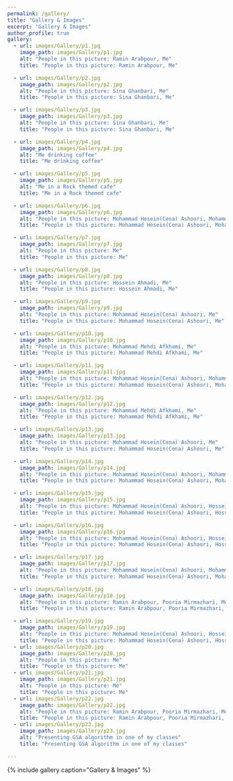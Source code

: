 ```yaml
---
permalink: /gallery/
title: "Gallery & Images"
excerpt: "Gallery & Images"
author_profile: true
gallery:
  - url: images/Gallery/p1.jpg
    image_path: images/Gallery/p1.jpg
    alt: "People in this picture: Ramin Arabpour, Me"
    title: "People in this picture: Ramin Arabpour, Me"

  - url: images/Gallery/p2.jpg
    image_path: images/Gallery/p2.jpg
    alt: "People in this picture: Sina Ghanbari, Me"
    title: "People in this picture: Sina Ghanbari, Me"

  - url: images/Gallery/p3.jpg
    image_path: images/Gallery/p3.jpg
    alt: "People in this picture: Sina Ghanbari, Me"
    title: "People in this picture: Sina Ghanbari, Me"

  - url: images/Gallery/p4.jpg
    image_path: images/Gallery/p4.jpg
    alt: "Me drinking coffee"
    title: "Me drinking coffee"

  - url: images/Gallery/p5.jpg
    image_path: images/Gallery/p5.jpg
    alt: "Me in a Rock themed cafe"
    title: "Me in a Rock themed cafe"

  - url: images/Gallery/p6.jpg
    image_path: images/Gallery/p6.jpg
    alt: "People in this picture: Mohammad Hosein(Cena) Ashoori, Mohammad Mehdi Afkhami, Hossein Ahmadi, Me"
    title: "People in this picture: Mohammad Hosein(Cena) Ashoori, Mohammad Mehdi Afkhami, Hossein Ahmadi, Me"

  - url: images/Gallery/p7.jpg
    image_path: images/Gallery/p7.jpg
    alt: "People in this picture: Me"
    title: "People in this picture: Me"

  - url: images/Gallery/p8.jpg
    image_path: images/Gallery/p8.jpg
    alt: "People in this picture: Hossein Ahmadi, Me"
    title: "People in this picture: Hossein Ahmadi, Me"

  - url: images/Gallery/p9.jpg
    image_path: images/Gallery/p9.jpg
    alt: "People in this picture: Mohammad Hosein(Cena) Ashoori, Me"
    title: "People in this picture: Mohammad Hosein(Cena) Ashoori, Me"

  - url: images/Gallery/p10.jpg
    image_path: images/Gallery/p10.jpg
    alt: "People in this picture: Mohammad Mehdi Afkhami, Me"
    title: "People in this picture: Mohammad Mehdi Afkhami, Me"

  - url: images/Gallery/p11.jpg
    image_path: images/Gallery/p11.jpg
    alt: "People in this picture: Mohammad Hosein(Cena) Ashoori, Mohammad Mehdi Afkhami, Me"
    title: "People in this picture: Mohammad Hosein(Cena) Ashoori, Mohammad Mehdi Afkhami, Me"

  - url: images/Gallery/p12.jpg
    image_path: images/Gallery/p12.jpg
    alt: "People in this picture: Mohammad Mehdi Afkhami, Me"
    title: "People in this picture: Mohammad Mehdi Afkhami, Me"

  - url: images/Gallery/p13.jpg
    image_path: images/Gallery/p13.jpg
    alt: "People in this picture: Mohammad Hosein(Cena) Ashoori, Me"
    title: "People in this picture: Mohammad Hosein(Cena) Ashoori, Me"

  - url: images/Gallery/p14.jpg
    image_path: images/Gallery/p14.jpg
    alt: "People in this picture: Mohammad Hosein(Cena) Ashoori, Mohammad Mehdi Afkhami, Hossein Ahmadi, Me"
    title: "People in this picture: Mohammad Hosein(Cena) Ashoori, Mohammad Mehdi Afkhami, Hossein Ahmadi, Me"

  - url: images/Gallery/p15.jpg
    image_path: images/Gallery/p15.jpg
    alt: "People in this picture: Mohammad Hosein(Cena) Ashoori, Hossein Ahmadi, Me"
    title: "People in this picture: Mohammad Hosein(Cena) Ashoori, Hossein Ahmadi, Me"

  - url: images/Gallery/p16.jpg
    image_path: images/Gallery/p16.jpg
    alt: "People in this picture: Mohammad Hosein(Cena) Ashoori, Hossein Bazmandegan, Mohammad Mehdi Afkhami, Me"
    title: "People in this picture: Mohammad Hosein(Cena) Ashoori, Hossein Bazmandegan, Mohammad Mehdi Afkhami, Me"

  - url: images/Gallery/p17.jpg
    image_path: images/Gallery/p17.jpg
    alt: "People in this picture: Mohammad Hosein(Cena) Ashoori, Mohammad Mehdi Afkhami, Hossein Ahmadi, Me"
    title: "People in this picture: Mohammad Hosein(Cena) Ashoori, Mohammad Mehdi Afkhami, Hossein Ahmadi, Me"

  - url: images/Gallery/p18.jpg
    image_path: images/Gallery/p18.jpg
    alt: "People in this picture: Ramin Arabpour, Pooria Mirmazhari, Me"
    title: "People in this picture: Ramin Arabpour, Pooria Mirmazhari, Me"

  - url: images/Gallery/p19.jpg
    image_path: images/Gallery/p19.jpg
    alt: "People in this picture: Mohammad Hosein(Cena) Ashoori, Hossein Bazmandegan, Mohammad Mehdi Afkhami, Me"
    title: "People in this picture: Mohammad Hosein(Cena) Ashoori, Hossein Bazmandegan, Mohammad Mehdi Afkhami, Me"
  - url: images/Gallery/p20.jpg
    image_path: images/Gallery/p20.jpg
    alt: "People in this picture: Me"
    title: "People in this picture: Me"
  - url: images/Gallery/p21.jpg
    image_path: images/Gallery/p21.jpg
    alt: "People in this picture: Me"
    title: "People in this picture: Me"
  - url: images/Gallery/p22.jpg
    image_path: images/Gallery/p22.jpg
    alt: "People in this picture: Ramin Arabpour, Pooria Mirmazhari, Me"
    title: "People in this picture: Ramin Arabpour, Pooria Mirmazhari, Me"
  - url: images/Gallery/p23.jpg
    image_path: images/Gallery/p23.jpg
    alt: "Presenting GSA algorithm in one of my classes"
    title: "Presenting GSA algorithm in one of my classes"

---
```

{% include gallery caption="Gallery & Images" %}

